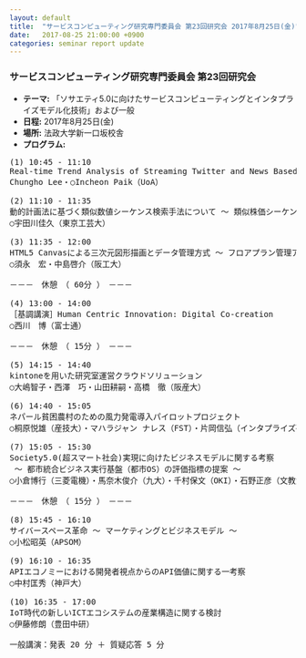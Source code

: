 ```yaml
---
layout: default
title:  "サービスコンピューティング研究専門委員会 第23回研究会 2017年8月25日(金)"
date:   2017-08-25 21:00:00 +0900
categories: seminar report update
---
```


### サービスコンピューティング研究専門委員会 第23回研究会
- __テーマ:__ 「ソサエティ5.0に向けたサービスコンピューティングとインタプライズモデル化技術」および一般
- __日程:__ 2017年8月25日(金)
- __場所:__ 法政大学新一口坂校舎
- __プログラム:__


<pre>
(1) 10:45 - 11:10
Real-time Trend Analysis of Streaming Twitter and News Based on Big Data Infrastructure
Chungho Lee・○Incheon Paik（UoA）

(2) 11:10 - 11:35
動的計画法に基づく類似数値シーケンス検索手法について ～ 類似株価シーケンス探索への応用 ～
○宇田川佳久（東京工芸大）

(3) 11:35 - 12:00
HTML5 Canvasによる三次元図形描画とデータ管理方式 ～ フロアプラン管理アプリケーション ～
○須永　宏・中島啓介（阪工大）

－－－　休憩　（ 60分 ）　－－－

(4) 13:00 - 14:00
［基調講演］Human Centric Innovation: Digital Co-creation
○西川　博（富士通）

－－－　休憩　（ 15分 ）　－－－

(5) 14:15 - 14:40
kintoneを用いた研究室運営クラウドソリューション
○大嶋智子・西澤　巧・山田耕嗣・高橋　徹（阪産大）

(6) 14:40 - 15:05
ネパール貧困農村のための風力発電導入パイロットプロジェクト
○桐原悦雄（産技大）・マハラジャン ナレス（FST）・片岡信弘（インタプライズ研）・前田充浩（産技大）

(7) 15:05 - 15:30
Society5.0(超スマート社会)実現に向けたビジネスモデルに関する考察
 ～ 都市統合ビジネス実行基盤（都市OS）の評価指標の提案 ～
○小倉博行（三菱電機）・馬奈木俊介（九大）・千村保文（OKI）・石野正彦（文教大）

－－－　休憩　（ 15分 ）　－－－

(8) 15:45 - 16:10
サイバースペース革命 ～ マーケティングとビジネスモデル ～
○小松昭英（APSOM）

(9) 16:10 - 16:35
APIエコノミーにおける開発者視点からのAPI価値に関する一考察
○中村匡秀（神戸大）

(10) 16:35 - 17:00
IoT時代の新しいICTエコシステムの産業構造に関する検討
○伊藤修朗（豊田中研）

一般講演：発表 20 分 ＋ 質疑応答 5 分
</pre>


